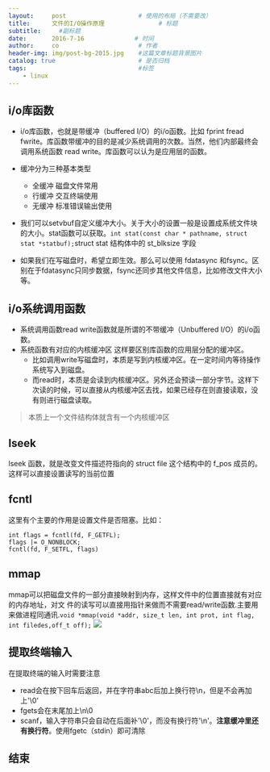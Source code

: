 ```yaml
---
layout:     post                    # 使用的布局（不需要改）
title:      文件的I/O操作原理               # 标题 
subtitle:     #副标题
date:       2016-7-16              # 时间
author:     co                      # 作者
header-img: img/post-bg-2015.jpg    #这篇文章标题背景图片
catalog: true                       # 是否归档
tags:                               #标签
    - linux
---
```

## i/o库函数
- i/o库函数，也就是带缓冲（buffered I/O）的i/o函数。比如 fprint fread fwrite。库函数带缓冲的目的是减少系统调用的次数。当然，他们内部最终会调用系统函数 read write。库函数可以认为是应用层的函数。
- 缓冲分为三种基本类型
  - 全缓冲 磁盘文件常用
  - 行缓冲 交互终端使用
  - 无缓冲 标准错误输出使用

- 我们可以setvbuf自定义缓冲大小。关于大小的设置一般是设置成系统文件块的大小。stat函数可以获取。`int stat(const char * pathname, struct stat *statbuf);`struct stat 结构体中的 st_blksize 字段
- 如果我们在写磁盘时，希望立即生效。那么可以使用 fdatasync 和fsync。区别在于fdatasync只同步数据，fsync还同步其他文件信息，比如修改文件大小等。 

## i/o系统调用函数
- 系统调用函数read write函数就是所谓的不带缓冲（Unbuffered I/O）的i/o函数。
- 系统函数有对应的内核缓冲区 这样要区别库函数的应用层分配的缓冲区。
  - 比如调用write写磁盘时，本质是写到内核缓冲区。在一定时间内等待操作系统写入到磁盘。
  - 而read时，本质是会读到内核缓冲区。另外还会预读一部分字节。这样下次读的时候，可以直接从内核缓冲区去找，如果已经存在则直接读取，没有则进行磁盘读取。

> 本质上一个文件结构体就含有一个内核缓冲区

## lseek 
lseek 函数，就是改变文件描述符指向的 struct file 这个结构中的 f_pos 成员的。这样可以直接设置读写的当前位置

## fcntl 
这里有个主要的作用是设置文件是否阻塞。比如：
```
int flags = fcntl(fd, F_GETFL);
flags |= O_NONBLOCK;
fcntl(fd, F_SETFL, flags)
```

## mmap
mmap可以把磁盘文件的一部分直接映射到内存，这样文件中的位置直接就有对应的内存地址，对文
件的读写可以直接用指针来做而不需要read/write函数.主要用来做进程同通讯.`void *mmap(void *addr, size_t len, int prot, int flag, int filedes,off_t off);`
![](https://gitee.com/whatplane/resource/raw/master/img/wx_20190313085831-min.png)

## 提取终端输入
在提取终端的输入时需要注意
 - read会在按下回车后返回，并在字符串abc后加上换行符\n，但是不会再加上'\0'
 - fgets会在末尾加上\n\0
 - scanf，输入字符串只会自动在后面补'\0'，而没有换行符'\n'。**注意缓冲里还有换行符**。使用fgetc（stdin）即可清除


## 结束